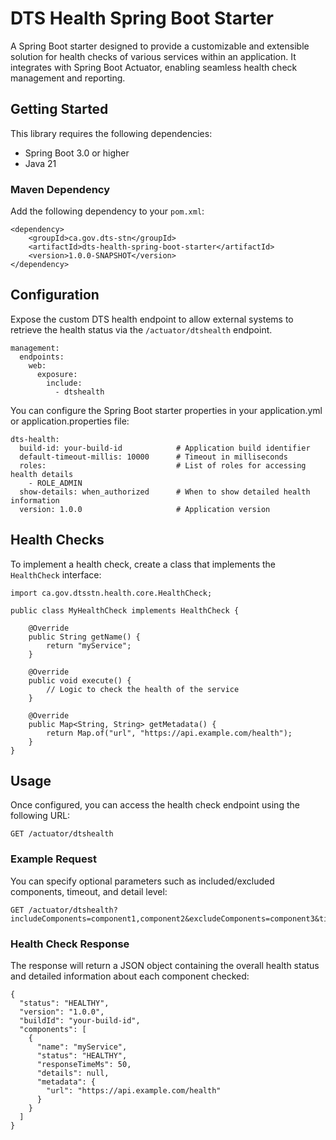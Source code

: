 # DTS Health Spring Boot Starter

A Spring Boot starter designed to provide a customizable and extensible solution for health checks of various services within an application. It integrates with Spring Boot Actuator, enabling seamless health check management and reporting.

## Getting Started

This library requires the following dependencies:
- Spring Boot 3.0 or higher
- Java 21

### Maven Dependency

Add the following dependency to your `pom.xml`:

```
<dependency>
	<groupId>ca.gov.dts-stn</groupId>
	<artifactId>dts-health-spring-boot-starter</artifactId>
	<version>1.0.0-SNAPSHOT</version>
</dependency>
```

## Configuration

Expose the custom DTS health endpoint to allow external systems to retrieve the health status via the `/actuator/dtshealth` endpoint.

```
management:
  endpoints:
    web:
      exposure:
        include:
          - dtshealth
```

You can configure the Spring Boot starter properties in your application.yml or application.properties file:

```
dts-health:
  build-id: your-build-id            # Application build identifier
  default-timeout-millis: 10000      # Timeout in milliseconds
  roles:                             # List of roles for accessing health details
    - ROLE_ADMIN
  show-details: when_authorized      # When to show detailed health information
  version: 1.0.0                     # Application version
```

## Health Checks

To implement a health check, create a class that implements the `HealthCheck` interface:

```
import ca.gov.dtsstn.health.core.HealthCheck;

public class MyHealthCheck implements HealthCheck {
	
	@Override
	public String getName() {
		return "myService";
	}

	@Override
	public void execute() {
		// Logic to check the health of the service
	}

	@Override
	public Map<String, String> getMetadata() {
		return Map.of("url", "https://api.example.com/health");
	}
}
```

## Usage
Once configured, you can access the health check endpoint using the following URL:

```
GET /actuator/dtshealth
```

### Example Request
You can specify optional parameters such as included/excluded components, timeout, and detail level:

```
GET /actuator/dtshealth?includeComponents=component1,component2&excludeComponents=component3&timeout=5000&level=detailed
```

### Health Check Response
The response will return a JSON object containing the overall health status and detailed information about each component checked:

```
{
  "status": "HEALTHY",
  "version": "1.0.0",
  "buildId": "your-build-id",
  "components": [
    {
      "name": "myService",
      "status": "HEALTHY",
      "responseTimeMs": 50,
      "details": null,
      "metadata": {
        "url": "https://api.example.com/health"
      }
    }
  ]
}
```
